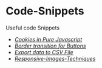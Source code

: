 # Code-Snippets
Useful code Snippets

 - *[Cookies in Pure Javascript](https://github.com/vemba/Code-Snippets/blob/master/Cookies%20in%20Pure%20Javascript)*
 - *[Border transition for Buttons](https://github.com/vemba/Code-Snippets/blob/master/Border%20transition%20for%20Buttons)*
 - *[Export data to CSV File](https://github.com/vemba/Code-Snippets/blob/master/Export%20to%20CSV%20File%20Code)*
 - *[Responsive-Images-Techniques](https://github.com/vemba/codeSnippet-JS/blob/master/Responsive-Images-Techniques)*

